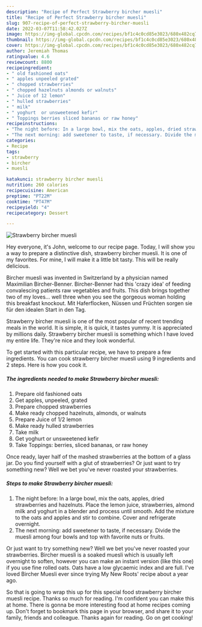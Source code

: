 ```yaml
---
description: "Recipe of Perfect Strawberry bircher muesli"
title: "Recipe of Perfect Strawberry bircher muesli"
slug: 907-recipe-of-perfect-strawberry-bircher-muesli
date: 2022-03-07T11:58:42.027Z
image: https://img-global.cpcdn.com/recipes/bf1c4c0cd85e3023/680x482cq70/strawberry-bircher-muesli-recipe-main-photo.jpg
thumbnail: https://img-global.cpcdn.com/recipes/bf1c4c0cd85e3023/680x482cq70/strawberry-bircher-muesli-recipe-main-photo.jpg
cover: https://img-global.cpcdn.com/recipes/bf1c4c0cd85e3023/680x482cq70/strawberry-bircher-muesli-recipe-main-photo.jpg
author: Jeremiah Thomas
ratingvalue: 4.6
reviewcount: 8800
recipeingredient:
- " old fashioned oats"
- " apples unpeeled grated"
- " chopped strawberries"
- " chopped hazelnuts almonds or walnuts"
- " Juice of 12 lemon"
- " hulled strawberries"
- " milk"
- " yoghurt  or unsweetened kefir"
- " Toppings berries sliced bananas or raw honey"
recipeinstructions:
- "The night before: In a large bowl, mix the oats, apples, dried strawberries and hazelnuts. Place the lemon juice, strawberries, almond milk and yoghurt in a blender and process until smooth. Add the mixture to the oats and apples and stir to combine. Cover and refrigerate overnight."
- "The next morning: add sweetener to taste, if necessary. Divide the muesli among four bowls and top with favorite nuts or fruits."
categories:
- Recipe
tags:
- strawberry
- bircher
- muesli

katakunci: strawberry bircher muesli 
nutrition: 260 calories
recipecuisine: American
preptime: "PT22M"
cooktime: "PT47M"
recipeyield: "4"
recipecategory: Dessert

---
```



![Strawberry bircher muesli](https://img-global.cpcdn.com/recipes/bf1c4c0cd85e3023/680x482cq70/strawberry-bircher-muesli-recipe-main-photo.jpg)

Hey everyone, it's John, welcome to our recipe page. Today, I will show you a way to prepare a distinctive dish, strawberry bircher muesli. It is one of my favorites. For mine, I will make it a little bit tasty. This will be really delicious.

Bircher muesli was invented in Switzerland by a physician named Maximilian Bircher-Benner. Bircher-Benner had this &#39;crazy idea&#39; of feeding convalescing patients raw vegetables and fruits. This dish brings together two of my loves… well three when you see the gorgeous woman holding this breakfast knockout. Mit Haferflocken, Nüssen und Früchten sorgen sie für den idealen Start in den Tag.

Strawberry bircher muesli is one of the most popular of recent trending meals in the world. It is simple, it is quick, it tastes yummy. It is appreciated by millions daily. Strawberry bircher muesli is something which I have loved my entire life. They're nice and they look wonderful.


To get started with this particular recipe, we have to prepare a few ingredients. You can cook strawberry bircher muesli using 9 ingredients and 2 steps. Here is how you cook it.

<!--inarticleads1-->

##### The ingredients needed to make Strawberry bircher muesli:

1. Prepare  old fashioned oats
1. Get  apples, unpeeled, grated
1. Prepare  chopped strawberries
1. Make ready  chopped hazelnuts, almonds, or walnuts
1. Prepare  Juice of 1/2 lemon
1. Make ready  hulled strawberries
1. Take  milk
1. Get  yoghurt  or unsweetened kefir
1. Take  Toppings: berries, sliced bananas, or raw honey


Once ready, layer half of the mashed strawberries at the bottom of a glass jar. Do you find yourself with a glut of strawberries? Or just want to try something new? Well we bet you&#39;ve never roasted your strawberries. 

<!--inarticleads2-->

##### Steps to make Strawberry bircher muesli:

1. The night before: In a large bowl, mix the oats, apples, dried strawberries and hazelnuts. Place the lemon juice, strawberries, almond milk and yoghurt in a blender and process until smooth. Add the mixture to the oats and apples and stir to combine. Cover and refrigerate overnight.
1. The next morning: add sweetener to taste, if necessary. Divide the muesli among four bowls and top with favorite nuts or fruits.


Or just want to try something new? Well we bet you&#39;ve never roasted your strawberries. Bircher muesli is a soaked muesli which is usually left overnight to soften, however you can make an instant version (like this one) if you use fine rolled oats. Oats have a low glycaemic index and are full. I&#39;ve loved Bircher Muesli ever since trying My New Roots&#39; recipe about a year ago. 

So that is going to wrap this up for this special food strawberry bircher muesli recipe. Thanks so much for reading. I'm confident you can make this at home. There is gonna be more interesting food at home recipes coming up. Don't forget to bookmark this page in your browser, and share it to your family, friends and colleague. Thanks again for reading. Go on get cooking!
